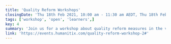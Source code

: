 ```yaml
---
title: 'Quality Reform Workshops'
closingDate: 'Thu 18th Feb 2021, 10:00 am - 11:30 am AEDT, Thu 18th Feb 2021, 2:00 pm - 3:30 pm AEDT, Mon 22nd Feb 2021, 4:00 pm - 5:30 pm AEDT, Tue 23rd Feb 2021, 11:00 am - 12:30 pm AEDT, Fri 26th Feb 2021, 10:00 am - 11:30 am AEDT, Tue 2nd Mar 2021, 10:00 am - 11:30 am AEDT'
tags: ['workshop', 'open', 'learners',]
key: 4
summary: 'Join us for a workshop about quality reform measures in the vocational education and training (VET) sector.'
link: 'https://events.humanitix.com/quality-reform-workshop-2#'
---
```


